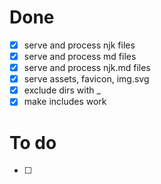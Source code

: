 # Done
- [x] serve and process njk files
- [x] serve and process md files
- [x] serve and process njk.md files
- [x] serve assets, favicon, img.svg
- [x] exclude dirs with _
- [x] make includes work

# To do
- [ ] 
